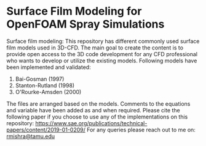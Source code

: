 # Surface Film Modeling for OpenFOAM Spray Simulations
Surface film modeling: 
This repository has different commonly used surface film models used in 3D-CFD. The main goal to create the content is to provide open access to the 3D code development for any CFD professional who wants to develop or utilize the existing models.
Following models have been implemented and validated:
1. Bai-Gosman (1997)
2. Stanton-Rutland (1998)
3. O'Rourke-Amsden (2000)

The files are arranged based on the models. Comments to the equations and variable have been added as and when required. Please cite the following paper if you choose to use any of the implementations on this repository: 
https://www.sae.org/publications/technical-papers/content/2019-01-0209/
For any queries please reach out to me on: rmishra@tamu.edu
